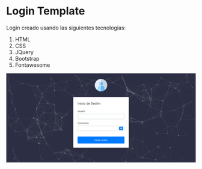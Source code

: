 # Login Template
Login creado usando las siguientes tecnologias:  
1. HTML
2. CSS
3. JQuery
4. Bootstrap
5. Fontawesome

![imagen](resources/images/login.png)
